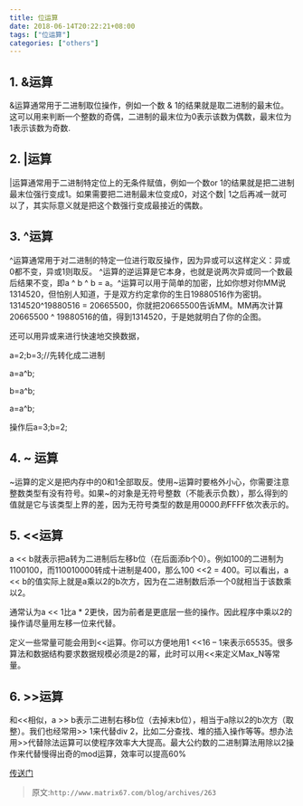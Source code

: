 ```yaml
---
title: 位运算
date: 2018-06-14T20:22:21+08:00
tags: ["位运算"]
categories: ["others"]
---
```


## 1. &运算    

&运算通常用于二进制取位操作，例如一个数 & 1的结果就是取二进制的最末位。这可以用来判断一个整数的奇偶，二进制的最末位为0表示该数为偶数，最末位为1表示该数为奇数.    

## 2. |运算    

 |运算通常用于二进制特定位上的无条件赋值，例如一个数or 1的结果就是把二进制最末位强行变成1。如果需要把二进制最末位变成0，对这个数| 1之后再减一就可以了，其实际意义就是把这个数强行变成最接近的偶数。

## 3. ^运算    

 ^运算通常用于对二进制的特定一位进行取反操作，因为异或可以这样定义：异或0都不变，异或1则取反。 ^运算的逆运算是它本身，也就是说两次异或同一个数最后结果不变，即a ^ b ^ b = a。^运算可以用于简单的加密，比如你想对你MM说1314520，但怕别人知道，于是双方约定拿你的生日19880516作为密钥。1314520^19880516 = 20665500，你就把20665500告诉MM。MM再次计算20665500 ^ 19880516的值，得到1314520，于是她就明白了你的企图。

还可以用异或来进行快速地交换数据，

a=2;b=3;//先转化成二进制

a=a^b;

b=a^b;

a=a^b;

操作后a=3;b=2;

## 4. ~ 运算

   ~运算的定义是把内存中的0和1全部取反。使用~运算时要格外小心，你需要注意整数类型有没有符号。如果~的对象是无符号整数（不能表示负数），那么得到的值就是它与该类型上界的差，因为无符号类型的数是用$0000到$FFFF依次表示的。

## 5. <<运算

   a << b就表示把a转为二进制后左移b位（在后面添b个0）。例如100的二进制为1100100，而110010000转成十进制是400，那么100 <<2 = 400。可以看出，a << b的值实际上就是a乘以2的b次方，因为在二进制数后添一个0就相当于该数乘以2。

   通常认为a << 1比a * 2更快，因为前者是更底层一些的操作。因此程序中乘以2的操作请尽量用左移一位来代替。

   定义一些常量可能会用到<<运算。你可以方便地用1 <<16 – 1来表示65535。很多算法和数据结构要求数据规模必须是2的幂，此时可以用<<来定义Max_N等常量。

## 6. >>运算

   和<<相似，a >> b表示二进制右移b位（去掉末b位），相当于a除以2的b次方（取整）。我们也经常用>> 1来代替div 2，比如二分查找、堆的插入操作等等。想办法用>>代替除法运算可以使程序效率大大提高。最大公约数的二进制算法用除以2操作来代替慢得出奇的mod运算，效率可以提高60%

[传送门](https://weibo.com/ttarticle/p/show?id=2309404238259097064884&mod=zwenzhang)

> 原文:`http://www.matrix67.com/blog/archives/263`